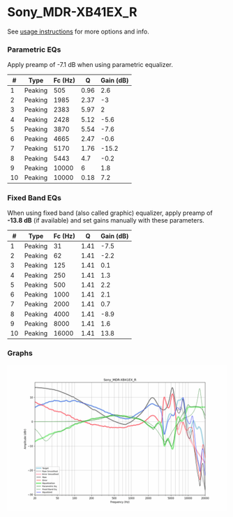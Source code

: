 # Sony_MDR-XB41EX_R
See [usage instructions](https://github.com/jaakkopasanen/AutoEq#usage) for more options and info.

### Parametric EQs
Apply preamp of -7.1 dB when using parametric equalizer.

|   # | Type    |   Fc (Hz) |    Q |   Gain (dB) |
|-----|---------|-----------|------|-------------|
|   1 | Peaking |       505 | 0.96 |         2.6 |
|   2 | Peaking |      1985 | 2.37 |        -3   |
|   3 | Peaking |      2383 | 5.97 |         2   |
|   4 | Peaking |      2428 | 5.12 |        -5.6 |
|   5 | Peaking |      3870 | 5.54 |        -7.6 |
|   6 | Peaking |      4665 | 2.47 |        -0.6 |
|   7 | Peaking |      5170 | 1.76 |       -15.2 |
|   8 | Peaking |      5443 | 4.7  |        -0.2 |
|   9 | Peaking |     10000 | 6    |         1.8 |
|  10 | Peaking |     10000 | 0.18 |         7.2 |

### Fixed Band EQs
When using fixed band (also called graphic) equalizer, apply preamp of **-13.8 dB** (if available) and set gains manually with these parameters.

|   # | Type    |   Fc (Hz) |    Q |   Gain (dB) |
|-----|---------|-----------|------|-------------|
|   1 | Peaking |        31 | 1.41 |        -7.5 |
|   2 | Peaking |        62 | 1.41 |        -2.2 |
|   3 | Peaking |       125 | 1.41 |         0.1 |
|   4 | Peaking |       250 | 1.41 |         1.3 |
|   5 | Peaking |       500 | 1.41 |         2.2 |
|   6 | Peaking |      1000 | 1.41 |         2.1 |
|   7 | Peaking |      2000 | 1.41 |         0.7 |
|   8 | Peaking |      4000 | 1.41 |        -8.9 |
|   9 | Peaking |      8000 | 1.41 |         1.6 |
|  10 | Peaking |     16000 | 1.41 |        13.8 |

### Graphs
![](./Sony_MDR-XB41EX_R.png)
